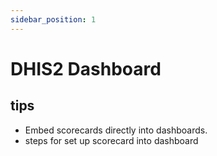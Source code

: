 ```yaml
---
sidebar_position: 1
---
```


# DHIS2 Dashboard

## tips
- Embed scorecards directly into dashboards.
- steps for set up scorecard into dashboard
